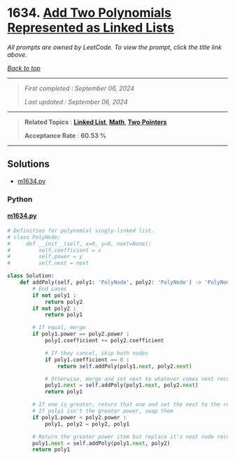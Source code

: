 # 1634. [Add Two Polynomials Represented as Linked Lists](<https://leetcode.com/problems/add-two-polynomials-represented-as-linked-lists>)

*All prompts are owned by LeetCode. To view the prompt, click the title link above.*

*[Back to top](<../README.md>)*

------

> *First completed : September 06, 2024*
>
> *Last updated : September 06, 2024*

------

> **Related Topics** : **[Linked List](<by_topic/Linked List.md>), [Math](<by_topic/Math.md>), [Two Pointers](<by_topic/Two Pointers.md>)**
>
> **Acceptance Rate** : **60.53 %**

------

## Solutions

- [m1634.py](<../my-submissions/m1634.py>)
### Python
#### [m1634.py](<../my-submissions/m1634.py>)
```Python
# Definition for polynomial singly-linked list.
# class PolyNode:
#     def __init__(self, x=0, y=0, next=None):
#         self.coefficient = x
#         self.power = y
#         self.next = next

class Solution:
    def addPoly(self, poly1: 'PolyNode', poly2: 'PolyNode') -> 'PolyNode':
        # End cases
        if not poly1 :
            return poly2
        if not poly2 :
            return poly1

        # If equal, merge
        if poly1.power == poly2.power :
            poly1.coefficient += poly2.coefficient

            # If they cancel, skip both nodes
            if poly1.coefficient == 0 :
                return self.addPoly(poly1.next, poly2.next)

            # Otherwise, merge and set next to whatever comes next recursively
            poly1.next = self.addPoly(poly1.next, poly2.next)
            return poly1

        # If one is greater, return that one and set the next to the recursion
        # If poly1 isn't the greater power, swap them
        if poly1.power < poly2.power :
            poly1, poly2 = poly2, poly1

        # Return the greater power item but replace it's next node recursively
        poly1.next = self.addPoly(poly1.next, poly2)
        return poly1

```

